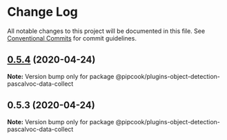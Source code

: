 # Change Log

All notable changes to this project will be documented in this file.
See [Conventional Commits](https://conventionalcommits.org) for commit guidelines.

## [0.5.4](https://github.com/alibaba/pipcook/compare/@pipcook/plugins-object-detection-pascalvoc-data-collect@0.5.3...@pipcook/plugins-object-detection-pascalvoc-data-collect@0.5.4) (2020-04-24)

**Note:** Version bump only for package @pipcook/plugins-object-detection-pascalvoc-data-collect





## 0.5.3 (2020-04-24)

**Note:** Version bump only for package @pipcook/plugins-object-detection-pascalvoc-data-collect
